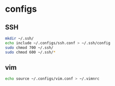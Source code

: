# configs

## SSH

```bash
mkdir ~/.ssh/
echo include ~/.configs/ssh.conf > ~/.ssh/config
sudo chmod 700 ~/.ssh/
sudo chmod 600 ~/.ssh/*
```

## vim

```bash
echo source ~/.configs/vim.conf > ~/.vimnrc
```

